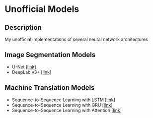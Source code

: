 # Unofficial Models

## Description

My unofficial implementations of several neural network architectures

## Image Segmentation Models
- U-Net [[link]](unet)
- DeepLab v3+ [[link]](deeplabv3plus)

## Machine Translation Models
- Sequence-to-Sequence Learning with LSTM [[link]](seq2seq-lstm)
- Sequence-to-Sequence Learning with GRU [[link]](seq2seq-gru)
- Sequence-to-Sequence Learning with Attention [[link]](seq2seq-attn)
